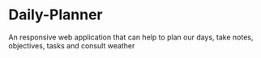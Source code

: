 # Daily-Planner
An responsive web application that can help to plan our days, take notes, objectives, tasks and consult weather
